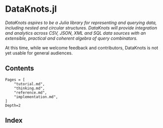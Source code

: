 # DataKnots.jl

*DataKnots aspires to be a Julia library for representing
and querying data, including nested and circular
structures. DataKnots will provide integration and
analytics across CSV, JSON, XML and SQL data sources with
an extensible, practical and coherent algebra of query
combinators.*

At this time, while we welcome feedback and contributors,
DataKnots is not yet usable for general audiences.

## Contents

```@contents
Pages = [
    "tutorial.md",
    "thinking.md",
    "reference.md",
    "implementation.md",
]
Depth=2
```

## Index

```@index
```
